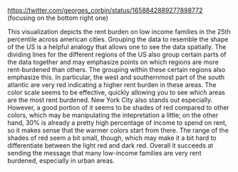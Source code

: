 https://twitter.com/georges_corbin/status/1658842889277898772
(focusing on the bottom right one)

This visualization depicts the rent burden on low income families in the 25th percentile across american cities. Grouping the data to resemble the shape of the US is a helpful analogy that allows one to see the data spatially. The dividing lines for the different regions of the US also group certain parts of the data together and may emphasize points on which regions are more rent-burdened than others. The grouping within these certain regions also emphasize this. In particular, the west and southernmost part of the south atlantic are very red indicating a higher rent burden in these areas. The color scale seems to be effective, quickly allowing you to see which areas are the most rent burdened. New York City also stands out especially. However, a good portion of it seems to be shades of red compared to other colors, which may be manipulating the intepretation a little; on the other hand, 30% is already a pretty high percentage of income to spend on rent, so it makes sense that the warmer colors start from there. The range of the shades of red seem a bit small, though, which may make it a bit hard to differentiate between the light red and dark red. Overall it succeeds at sending the message that many low-income families are very rent burdened, especially in urban areas.